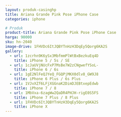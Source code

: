 ```yaml
---
layout: produk-casinghp
title: Ariana Grande Pink Pose iPhone Case
categories: iphone

# Produk
product-title: Ariana Grande Pink Pose iPhone Case
harga: 90000
sku: hn-2040
image-drive: 1FHVDc6ItJQBYTnHzH3DqEy5Qorg6KA2S
gallery:
  - url: 1zcrhn9K6ySx3MbfmmPlWtBxBezkuEq4D
    title: iPhone 5 / 5s / SE
  - url: 1cJaUVjNUcFxP7MsBe7W2zCNgwefYSoL-
    title: iPhone 6 / 6s
  - url: 1gE2NlFeQJYeQ_FGQPjMKX0dlv8_GW9J8
    title: iPhone 6 Plus / 6s Plus
  - url: 1VJvXZf6LFjXGGnaK2DimDJEBtxepEdwb
    title: iPhone 7 / 8
  - url: 1MbVxa-6zagWw2QaDR4PHJH-rigE0S5FS
    title: iPhone 7 Plus / 8 Plus
  - url: 1FHVDc6ItJQBYTnHzH3DqEy5Qorg6KA2S
    title: iPhone X
---
```

